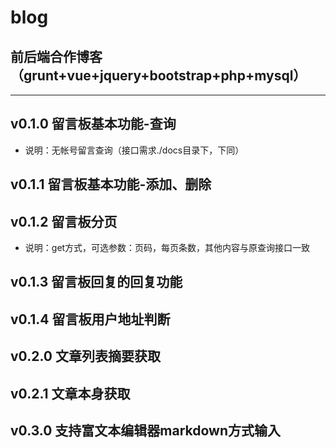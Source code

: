 # blog
## 前后端合作博客（grunt+vue+jquery+bootstrap+php+mysql）
***
## v0.1.0 留言板基本功能-查询
* 说明：无帐号留言查询（接口需求./docs目录下，下同）
## v0.1.1 留言板基本功能-添加、删除
## v0.1.2 留言板分页
* 说明：get方式，可选参数：页码，每页条数，其他内容与原查询接口一致
## v0.1.3 留言板回复的回复功能
## v0.1.4 留言板用户地址判断
## v0.2.0 文章列表摘要获取
## v0.2.1 文章本身获取
## v0.3.0 支持富文本编辑器markdown方式输入


